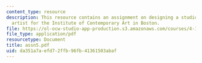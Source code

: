 ```yaml
---
content_type: resource
description: This resource contains an assignment on designing a studio for a visiting
  artist for the Institute of Contemporary Art in Boston.
file: https://ol-ocw-studio-app-production.s3.amazonaws.com/courses/4-191-introduction-to-integrated-design-fall-2006/da351a7aefd72ffb96fb41361503abaf_assn5.pdf
file_type: application/pdf
resourcetype: Document
title: assn5.pdf
uid: da351a7a-efd7-2ffb-96fb-41361503abaf
---
```


